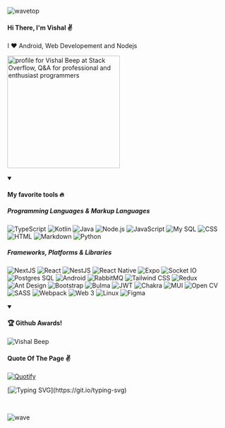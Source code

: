 ![wavetop](https://user-images.githubusercontent.com/82146140/177695541-fbee7a11-8763-49a8-a520-416cc9a5b97c.svg)


 #### Hi There, I'm Vishal ✌️

 I ❤ Android, Web Developement and Nodejs
 
 
 <a href="https://stackoverflow.com/users/15739040/vishal-beep"><img src="https://stackoverflow.com/users/flair/15739040.png" width="255" alt="profile for Vishal Beep at Stack Overflow, Q&amp;A for professional and enthusiast programmers" title="profile for Vishal Beep at Stack Overflow, Q&amp;A for professional and enthusiast programmers"></a>
 
 <details open>
   <summary><h4>My favorite tools 🔥</h4></summary>
   <h5>Programming Languages & Markup Languages</h5>
   <p>
   <img alt="TypeScript" src="https://img.shields.io/badge/typescript-%23007ACC.svg?style=for-the-badge&logo=typescript&logoColor=white" />
   <img alt="Kotlin" src="https://img.shields.io/badge/kotlin-%237F52FF.svg?style=for-the-badge&logo=kotlin&logoColor=white"/>
   <img alt="Java" src="https://img.shields.io/badge/java-%23ED8B00.svg?style=for-the-badge&logo=java&logoColor=white" />
   <img alt="Node.js" src="https://img.shields.io/badge/node.js-6DA55F?style=for-the-badge&logo=node.js&logoColor=white" />
   <img alt="JavaScript" src="https://img.shields.io/badge/javascript-%23323330.svg?style=for-the-badge&logo=javascript&logoColor=%23F7DF1E" />
   <img alt="My SQL" src="https://img.shields.io/badge/mysql-%2300f.svg?style=for-the-badge&logo=mysql&logoColor=white" />
   <img alt="CSS" src="https://img.shields.io/badge/css3-%231572B6.svg?style=for-the-badge&logo=css3&logoColor=white" />
   <img alt="HTML" src="https://img.shields.io/badge/html5-%23E34F26.svg?style=for-the-badge&logo=html5&logoColor=white" />
   <img alt="Markdown" src="https://img.shields.io/badge/markdown-%23000000.svg?style=for-the-badge&logo=markdown&logoColor=white" />
   <img alt="Python" src="https://img.shields.io/badge/python-3670A0?style=for-the-badge&logo=python&logoColor=ffdd54" />
   </p>

   <h5>Frameworks, Platforms & Libraries</h5>
   <p>
   <img alt="NextJS" src="https://img.shields.io/badge/Next.js-000000.svg?style=for-the-badge&logo=nextdotjs&logoColor=white"/>
   <img alt="React" src="https://img.shields.io/badge/react-%2320232a.svg?style=for-the-badge&logo=react&logoColor=%2361DAFB"/>
   <img alt="NestJS" src="https://img.shields.io/badge/NestJS-E0234E.svg?style=for-the-badge&logo=NestJS&logoColor=white"/>
   <img alt="React Native" src="https://img.shields.io/badge/react_native-%2320232a.svg?style=for-the-badge&logo=react&logoColor=%2361DAFB"/>
   <img alt="Expo" src="https://img.shields.io/badge/Expo-1C2024.svg?style=for-the-badge&logo=Expo&logoColor=white"/>
   <img alt="Socket IO" src="https://img.shields.io/badge/Socket.io-black?style=for-the-badge&logo=socket.io&badgeColor=010101"/>
   <img alt="Postgres SQL" src="https://img.shields.io/badge/PostgreSQL-4169E1.svg?style=for-the-badge&logo=PostgreSQL&logoColor=white"/>
   <img alt="Android" src="https://img.shields.io/badge/Android-3DDC84.svg?style=for-the-badge&logo=Android&logoColor=white"/>
   <img alt="RabbitMQ" src="https://img.shields.io/badge/RabbitMQ-FF6600.svg?style=for-the-badge&logo=RabbitMQ&logoColor=white"/>
   <img alt="Tailwind CSS" src="https://img.shields.io/badge/Tailwind%20CSS-06B6D4.svg?style=for-the-badge&logo=Tailwind-CSS&logoColor=white"/>
   <img alt="Redux" src="https://img.shields.io/badge/redux-%23593d88.svg?style=for-the-badge&logo=redux&logoColor=white"/>
   <img alt="Ant Design" src="https://img.shields.io/badge/Ant%20Design-0170FE.svg?style=for-the-badge&logo=Ant-Design&logoColor=white"/>
   <img alt="Bootstrap" src="https://img.shields.io/badge/bootstrap-%23563D7C.svg?style=for-the-badge&logo=bootstrap&logoColor=white"/>
   <img alt="Bulma" src="https://img.shields.io/badge/bulma-00D0B1?style=for-the-badge&logo=bulma&logoColor=white"/>
   <img alt="JWT" src="https://img.shields.io/badge/JWT-black?style=for-the-badge&logo=JSON%20web%20tokens"/>
   <img alt="Chakra" src="https://img.shields.io/badge/chakra-%234ED1C5.svg?style=for-the-badge&logo=chakraui&logoColor=white"/>
   <img alt="MUI" src="https://img.shields.io/badge/MUI-%230081CB.svg?style=for-the-badge&logo=mui&logoColor=white"/>
   <img alt="Open CV" src="https://img.shields.io/badge/opencv-%23white.svg?style=for-the-badge&logo=opencv&logoColor=white"/>
   <img alt="SASS" src="https://img.shields.io/badge/SASS-hotpink.svg?style=for-the-badge&logo=SASS&logoColor=white"/>
   <img alt="Webpack" src="https://img.shields.io/badge/webpack-%238DD6F9.svg?style=for-the-badge&logo=webpack&logoColor=black"/>
   <img alt="Web 3" src="https://img.shields.io/badge/web3.js-F16822?style=for-the-badge&logo=web3.js&logoColor=white"/>
   <img alt="Linux" src="https://img.shields.io/badge/Linux-FCC624.svg?style=for-the-badge&logo=Linux&logoColor=black"/>
   <img alt="Figma" src="https://img.shields.io/badge/Figma-F24E1E.svg?style=for-the-badge&logo=Figma&logoColor=white"/>
   </p>
   
 </details>
 
 <details open>
 <summary><h4>🏆 Github Awards!</h4></summary>
 <img src="https://github-profile-trophy.vercel.app/?username=Vishal-Beep136&margin-w=10&margin-h=10" alt="Vishal Beep" />  
 </details>

 #### Quote Of The Page ✌
 
[![Quotify](https://github-readme-quotify.vercel.app/api?mode=mixed&type=horizontal&theme=dracula)](https://github.com/Vishal-beep136/github-readme-quotify)

[![Typing SVG](https://readme-typing-svg.herokuapp.com?lines=Thank+You+%3AD;See+You+Again+%5E_%5E;Bye+Bye+!;Are+u+still+reading!)](https://git.io/typing-svg)

<br>


![wave](https://user-images.githubusercontent.com/82146140/177694992-9277afcb-e818-4712-b2a9-ab167d718991.svg)

